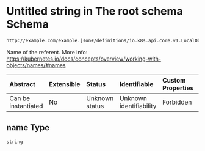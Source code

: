 # Untitled string in The root schema Schema

```txt
http://example.com/example.json#/definitions/io.k8s.api.core.v1.LocalObjectReference/properties/name
```

Name of the referent. More info: <https://kubernetes.io/docs/concepts/overview/working-with-objects/names/#names>

| Abstract            | Extensible | Status         | Identifiable            | Custom Properties | Additional Properties | Access Restrictions | Defined In                                                        |
| :------------------ | :--------- | :------------- | :---------------------- | :---------------- | :-------------------- | :------------------ | :---------------------------------------------------------------- |
| Can be instantiated | No         | Unknown status | Unknown identifiability | Forbidden         | Allowed               | none                | [values.schema.json\*](values.schema.json "open original schema") |

## name Type

`string`
